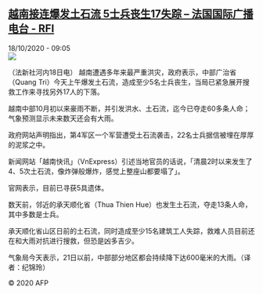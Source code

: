 <!--1603007698000-->
[越南接连爆发土石流 5士兵丧生17失踪 – 法国国际广播电台 - RFI](http://www.rfi.fr//cn/contenu/20201018-%E8%B6%8A%E5%8D%97%E6%8E%A5%E8%BF%9E%E7%88%86%E5%8F%91%E5%9C%9F%E7%9F%B3%E6%B5%81-5%E5%A3%AB%E5%85%B5%E4%B8%A7%E7%94%9F17%E5%A4%B1%E8%B8%AA)
------

<div>18/10/2020 - 09:05</div><img src="https://s.rfi.fr/media/display/404252e0-1115-11eb-8c95-005056a964fe/w:310/p:16x9/int0005b.201018150502.jpg"><div class="t-content__body u-clearfix"><p>（法新社河内18日电）    越南遭遇多年来最严重洪灾，政府表示，中部广治省（Quang Tri）今天上午爆发土石流，造成至少5名士兵丧生，当局已紧急展开搜救工作来寻找另外17人的下落。</p><p>    越南中部10月初以来豪雨不断，并引发洪水、土石流，迄今已夺走60多条人命；气象预测显示未来数天还会有大雨。</p><p>    政府网站声明指出，第4军区一个军营遭受土石流袭击，22名士兵据信被埋在厚厚的泥浆之中。</p><p>    新闻网站「越南快讯」（VnExpress）引述当地官员的话说，「清晨2时以来发生了4、5次土石流，像炸弹般爆炸，感觉上整座山都要塌了」。</p><p>    官网表示，目前已寻获5具遗体。</p><p>    数天前，邻近的承天顺化省（Thua Thien Hue）也发生土石流，夺走13条人命，其中多数是士兵。</p><p>    承天顺化省山区日前的土石流，同时造成至少15名建筑工人失踪，救难人员目前还在和大雨对抗进行搜救，但恐是凶多吉少。</p><p>    气象局今天表示，21日以前，中部部分地区都会持续降下达600毫米的大雨。（译者：纪锦玲）</p><p class="t-copyright">© 2020 AFP</p>        </div>
